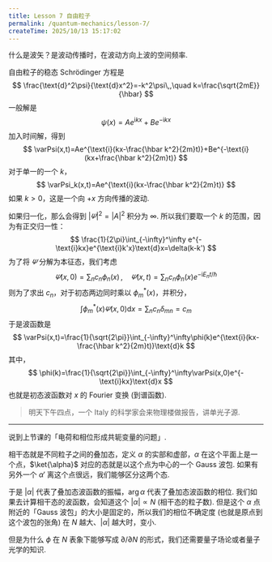 ```yaml
---
title: Lesson 7 自由粒子
permalink: /quantum-mechanics/lesson-7/
createTime: 2025/10/13 15:17:02
---
```

什么是波矢？是波动传播时，在波动方向上波的空间频率.

自由粒子的稳态 Schrödinger 方程是
$$
\frac{\text{d}^2\psi}{\text{d}x^2}=-k^2\psi\,,\quad k=\frac{\sqrt{2mE}}{\hbar}
$$
一般解是
$$
\psi(x)=Ae^{\text{i}kx}+Be^{-\text{i}kx}
$$
加入时间解，得到
$$
\varPsi(x,t)=Ae^{\text{i}(kx-\frac{\hbar k^2}{2m}t)}+Be^{-\text{i}(kx+\frac{\hbar k^2}{2m}t)}
$$
对于单一的一个 $k$，
$$
\varPsi_k(x,t)=Ae^{\text{i}(kx-\frac{\hbar k^2}{2m}t)}
$$
如果 $k>0$，这是一个向 $+x$ 方向传播的波动.

如果归一化，那么会得到 $|\varPsi|^2=|A|^2$ 积分为 $\infty$. 所以我们要取一个 $k$ 的范围，因为有正交归一性：
$$
\frac{1}{2\pi}\int_{-\infty}^\infty e^{-\text{i}kx}e^{\text{i}k'x}\text{d}x=\delta(k-k')
$$
为了将 $\varPsi$ 分解为本征态，我们考虑
$$
\varPsi(x,0)=\sum_n c_n\phi_n(x)\,,\quad \varPsi(x,t)=\sum_nc_n\phi_n(x)e^{-\text{i}E_nt/\hbar}
$$
则为了求出 $c_n$，对于初态两边同时乘以 $\phi_m^*(x)$，并积分，
$$
\int\phi_m^*(x)\varPsi(x,0)\text{d}x=\sum_nc_n\delta_{mn}=c_m
$$
于是波函数是
$$
\varPsi(x,t)=\frac{1}{\sqrt{2\pi}}\int_{-\infty}^\infty\phi(k)e^{\text{i}(kx-\frac{\hbar k^2}{2m}t)}\text{d}k
$$
其中，
$$
\phi(k)=\frac{1}{\sqrt{2\pi}}\int_{-\infty}^\infty\varPsi(x,0)e^{-\text{i}kx}\text{d}x
$$
也就是初态波函数对 $x$ 的 Fourier 变换 (到谱函数).

> 明天下午四点，一个 Italy 的科学家会来物理楼做报告，讲单光子源.

---

说到上节课的「电荷和相位形成共轭变量的问题」.

相干态就是不同粒子之间的叠加态，定义 $\alpha$ 的实部和虚部，$\alpha$ 在这个平面上是一个点，$\ket{\alpha}$ 对应的态就是以这个点为中心的一个 Gauss 波包. 如果有另外一个 $\alpha'$ 离这个点很远，我们能够区分这两个态.

于是 $|\alpha|$ 代表了叠加态波函数的振幅，$\arg\alpha$ 代表了叠加态波函数的相位. 我们如果去计算相干态的波函数，会知道这个 $|\alpha|\propto N$ (相干态的粒子数). 但是这个 $\alpha$ 点附近的「Gauss 波包」的大小是固定的，所以我们的相位不确定度 (也就是原点到这个波包的张角) 在 $N$ 越大、$|\alpha|$ 越大时，变小.

但是为什么 $\phi$ 在 $N$ 表象下能够写成 $\partial/\partial N$ 的形式，我们还需要量子场论或者量子光学的知识.